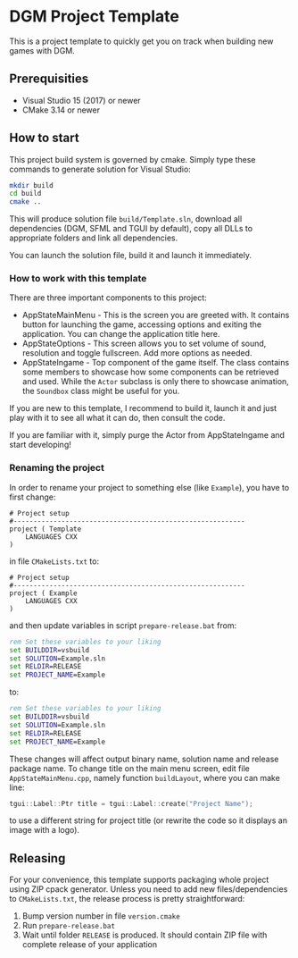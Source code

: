 # DGM Project Template

This is a project template to quickly get you on track when building new games with DGM.

## Prerequisities

 * Visual Studio 15 (2017) or newer
 * CMake 3.14 or newer

## How to start

This project build system is governed by cmake. Simply type these commands to generate solution for Visual Studio:

```sh
mkdir build
cd build
cmake ..
```

This will produce solution file `build/Template.sln`, download all dependencies (DGM, SFML and TGUI by default), copy all DLLs to appropriate folders and link all dependencies.

You can launch the solution file, build it and launch it immediately.

### How to work with this template

There are three important components to this project:

 * AppStateMainMenu - This is the screen you are greeted with. It contains button for launching the game, accessing options and exiting the application. You can change the application title here.
 * AppStateOptions - This screen allows you to set volume of sound, resolution and toggle fullscreen. Add more options as needed.
 * AppStateIngame - Top component of the game itself. The class contains some members to showcase how some components can be retrieved and used. While the `Actor` subclass is only there to showcase animation, the `Soundbox` class might be useful for you.

If you are new to this template, I recommend to build it, launch it and just play with it to see all what it can do, then consult the code.

If you are familiar with it, simply purge the Actor from AppStateIngame and start developing!

### Renaming the project

In order to rename your project to something else (like `Example`), you have to first change:

```
# Project setup
#----------------------------------------------------------
project ( Template
	LANGUAGES CXX
)
```

in file `CMakeLists.txt` to:

```
# Project setup
#----------------------------------------------------------
project ( Example
	LANGUAGES CXX
)
```

and then update variables in script `prepare-release.bat` from:

```bat
rem Set these variables to your liking
set BUILDDIR=vsbuild
set SOLUTION=Example.sln
set RELDIR=RELEASE
set PROJECT_NAME=Example
```

to:

```bat
rem Set these variables to your liking
set BUILDDIR=vsbuild
set SOLUTION=Example.sln
set RELDIR=RELEASE
set PROJECT_NAME=Example
```

These changes will affect output binary name, solution name and release package name. To change title on the main menu screen, edit file `AppStateMainMenu.cpp`, namely function `buildLayout`, where you can make line:

```c++
tgui::Label::Ptr title = tgui::Label::create("Project Name");
```

to use a different string for project title (or rewrite the code so it displays an image with a logo).

## Releasing

For your convenience, this template supports packaging whole project using ZIP cpack generator. Unless you need to add new files/dependencies to `CMakeLists.txt`, the release process is pretty straightforward:

 1. Bump version number in file `version.cmake`
 2. Run `prepare-release.bat`
 3. Wait until folder `RELEASE` is produced. It should contain ZIP file with complete release of your application
